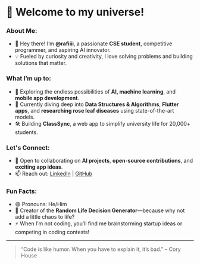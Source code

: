 # 🚀 Welcome to my universe!  

### About Me:  
- 👋 Hey there! I’m **@rafiiii**, a passionate **CSE student**, competitive programmer, and aspiring AI innovator.  
- 💡 Fueled by curiosity and creativity, I love solving problems and building solutions that matter.  

### What I’m up to:  
- 👀 Exploring the endless possibilities of **AI, machine learning**, and **mobile app development**.  
- 🌱 Currently diving deep into **Data Structures & Algorithms**, **Flutter apps**, and **researching rose leaf diseases** using state-of-the-art models.  
- 🛠 Building **ClassSync**, a web app to simplify university life for 20,000+ students.  

### Let's Connect:  
- 💞️ Open to collaborating on **AI projects**, **open-source contributions**, and **exciting app ideas**.  
- 📫 Reach out: [LinkedIn](https://leetcode.com/u/rafivaiii/) | [GitHub](https://github.com/syedsabbir-git) 

### Fun Facts:  
- 😄 Pronouns: He/Him  
- 🎲 Creator of the **Random Life Decision Generator**—because why not add a little chaos to life?  
- ⚡ When I’m not coding, you’ll find me brainstorming startup ideas or competing in coding contests!  

---

> “Code is like humor. When you have to explain it, it’s bad.” – Cory House  

<!---  
rafiiii/rafiiii is a ✨ special ✨ repository because its `README.md` (this file) appears on your GitHub profile.  
You can click the Preview link to take a look at your changes.  
--->  
